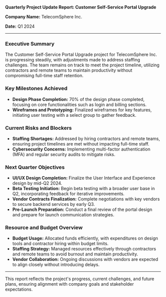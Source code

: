 

**Quarterly Project Update Report: Customer Self-Service Portal Upgrade**

**Company Name:** TelecomSphere Inc.

**Date:** Q1 2024

---

### Executive Summary

The Customer Self-Service Portal Upgrade project for TelecomSphere Inc. is progressing steadily, with adjustments made to address staffing challenges. The team remains on track to meet the project timeline, utilizing contractors and remote teams to maintain productivity without compromising full-time staff retention.

### Key Milestones Achieved

- **Design Phase Completion:** 70% of the design phase completed, focusing on core functionalities such as login and billing sections.
- **Wireframes and Prototyping:** Finalized wireframes for key features, initiating user testing with a select group to gather feedback.

### Current Risks and Blockers

- **Staffing Shortages:** Addressed by hiring contractors and remote teams, ensuring project timelines are met without impacting full-time staff.
- **Cybersecurity Concerns:** Implementing multi-factor authentication (MFA) and regular security audits to mitigate risks.

### Next Quarter Objectives

- **UI/UX Design Completion:** Finalize the User Interface and Experience design by mid-Q2 2024.
- **Beta Testing Initiation:** Begin beta testing with a broader user base in Q2, incorporating feedback for iterative improvements.
- **Vendor Contracts Finalization:** Complete negotiations with key vendors to secure backend services by early Q3.
- **Pre-Launch Preparation:** Conduct a final review of the portal design and prepare for launch communication strategies.

### Resource and Budget Overview

- **Budget Usage:** Allocated funds efficiently, with expenditures on design tools and contractor hiring within budget limits.
- **Staffing Strategy:** Managed resources effectively through contractors and remote teams to avoid burnout and maintain productivity.
- **Vendor Collaboration:** Ongoing discussions with vendors are expected to align closely without introducing delays.

---

This report reflects the project's progress, current challenges, and future plans, ensuring alignment with company goals and stakeholder expectations.